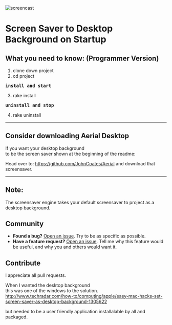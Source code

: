 ![screencast](https://cloud.githubusercontent.com/assets/499192/10754100/c0e1cc4c-7c95-11e5-9d3b-842d3acc2fd5.gif)

# Screen Saver to Desktop Background on Startup

## What you need to know: (Programmer Version)

1) clone down project
2) cd project<br>
<pre><b>install and start</b></pre>
3) rake install<br>
<pre><b>uninstall and stop</b></pre>
4) rake uninstall
<hr>

## Consider downloading Aerial Desktop

If you want your desktop background<br>
to be the screen saver shown at the beginning of the readme:


Head over to: https://github.com/JohnCoates/Aerial and download that screensaver.<br><hr>

## Note:

The screensaver engine takes your default screensaver to project as a desktop background.<br>

## Community
- **Found a bug?** [Open an issue](https://github.com/MichaelDimmitt/ScreenSaver_to_DesktopBackground_mac/issues/new). Try to be as specific as possible.
- **Have a feature request?** [Open an issue](https://github.com/MichaelDimmitt/ScreenSaver_to_DesktopBackground_mac/issues/new). Tell me why this feature would be useful, and why you and others would want it.

## Contribute
I appreciate all pull requests.

When I wanted the desktop background <br>
this was one of the windows to the solution.<br>
http://www.techradar.com/how-to/computing/apple/easy-mac-hacks-set-screen-saver-as-desktop-background-1305622


but needed to be a user friendly application installalable by all and packaged.

